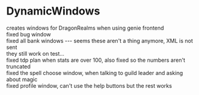 # DynamicWindows
creates windows for DragonRealms when using genie frontend<br>
fixed bug window<br>
fixed all bank windows --- seems these aren't a thing anymore, XML is not sent<br>
they still work on test...<br>
fixed tdp plan when stats are over 100, also fixed so the numbers aren't truncated<br>
fixed the spell choose window, when talking to guild leader and asking about magic<br>
fixed profile window, can't use the help buttons but the rest works
